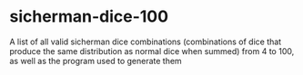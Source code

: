 # sicherman-dice-100
A list of all valid sicherman dice combinations (combinations of dice that produce the same distribution as normal dice when summed) from 4 to 100, as well as the program used to generate them
